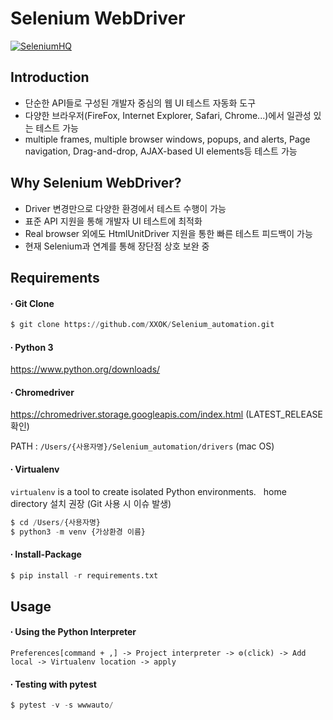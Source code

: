 # Selenium WebDriver
[![SeleniumHQ](http://www.seleniumhq.org/images/big-logo.png)](http://www.seleniumhq.org/)

## Introduction
- 단순한 API들로 구성된 개발자 중심의 웹 UI 테스트 자동화 도구
- 다양한 브라우저(FireFox, Internet Explorer, Safari, Chrome...)에서 일관성 있는 테스트 가능
- multiple frames, multiple browser windows, popups, and alerts, Page navigation, Drag-and-drop, AJAX-based UI elements등 테스트 가능

## Why Selenium WebDriver?
- Driver 변경만으로 다양한 환경에서 테스트 수행이 가능
- 표준 API 지원을 통해 개발자 UI 테스트에 최적화
- Real browser 외에도 HtmlUnitDriver 지원을 통한 빠른 테스트 피드백이 가능
- 현재 Selenium과 연계를 통해 장단점 상호 보완 중

## Requirements
#### ∙ Git Clone

```python
$ git clone https://github.com/XXOK/Selenium_automation.git
```

#### ∙ Python 3

https://www.python.org/downloads/

#### ∙ Chromedriver

https://chromedriver.storage.googleapis.com/index.html (LATEST_RELEASE 확인)

PATH : `/Users/{사용자명}/Selenium_automation/drivers` (mac OS)

#### ∙ Virtualenv

`virtualenv` is a tool to create isolated Python environments.
  
home directory 설치 권장 (Git 사용 시 이슈 발생)

```python
$ cd /Users/{사용자명}
$ python3 -m venv {가상환경 이름}
```

#### ∙ Install-Package

```python
$ pip install -r requirements.txt
```

## Usage

#### ∙ Using the Python Interpreter

`Preferences[command + ,] -> Project interpreter -> ⚙️(click) -> Add local -> Virtualenv location -> apply`

#### ∙ Testing with pytest

```python
$ pytest -v -s wwwauto/
```